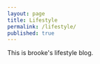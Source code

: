 ```yaml
---
layout: page
title: Lifestyle
permalink: /lifestyle/
published: true
---
```

This is brooke's lifestyle blog.
